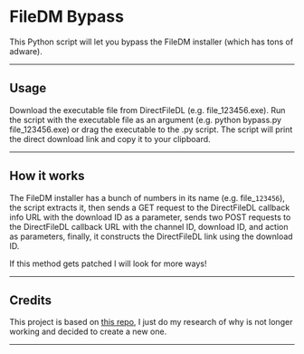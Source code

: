 # FileDM Bypass
This Python script will let you bypass the FileDM installer (which has tons of adware).

---
## Usage

Download the executable file from DirectFileDL (e.g. file_123456.exe).
Run the script with the executable file as an argument (e.g. python bypass.py file_123456.exe) or drag the executable to the .py script.
The script will print the direct download link and copy it to your clipboard.

---
## How it works
The FileDM installer has a bunch of numbers in its name (e.g. file_`123456`), the script extracts it, then sends a GET request to the DirectFileDL callback info URL with the download ID as a parameter, sends two POST requests to the DirectFileDL callback URL with the channel ID, download ID, and action as parameters, finally, it constructs the DirectFileDL link using the download ID.

If this method gets patched I will look for more ways!

---
## Credits
This project is based on [this repo](https://github.com/MattLawz/FileDM-Bypasser-Application/), I just do my research of why is not longer working and decided to create a new one.

---
